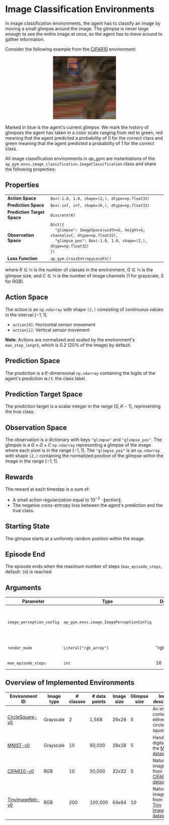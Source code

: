 # Image Classification Environments

In image classification environments, the agent has to classify an image by moving a small glimpse around the image.
The glimpse is never large enough to see the entire image at once, so the agent has to move around to gather
information.

Consider the following example from the [CIFAR10](CIFAR10) environment:
<p align="center"><img src="img/CIFAR10-v0.gif" alt="CIFAR10-v0" width="200px"/></p>

Marked in blue is the agent's current glimpse.
We mark the history of glimpses the agent has taken in a color scale ranging from red to green, red meaning that the agent predicted a probability of 0 for the correct class and green meaning that the agent predicted a probability of 1 for the correct class.

All image classification environments in _ap_gym_ are instantiations of the `ap_gym.envs.image_classification.ImageClassification` class and share the following properties:

## Properties
<table>
    <tr>
        <td><strong>Action Space</strong></td>
        <td><code>Box(-1.0, 1.0, shape=(2,), dtype=np.float32)</code></td>
    </tr>
    <tr>
        <td><strong>Prediction Space</strong></td>
        <td><code>Box(-inf, inf, shape=(K,), dtype=np.float32)</code></td>
    </tr>
    <tr>
        <td><strong>Prediction Target Space</strong></td>
        <td><code>Discrete(K)</code></td>
    </tr>
    <tr>
        <td><strong>Observation Space</strong></td>
        <td>
            <code>Dict({</code><br>
            <code>&nbsp;&nbsp;"glimpse": ImageSpace(width=G, height=G, channels=C, dtype=np.float32),</code><br>
            <code>&nbsp;&nbsp;"glimpse_pos": Box(-1.0, 1.0, shape=(2,), dtype=np.float32)</code><br>
            <code>})</code>
        </td>
    </tr>
    <tr>
        <td><strong>Loss Function</strong></td>
        <td>
            <code>ap_gym.CrossEntropyLossFn()</code>
        </td>
    </tr>
</table>


where $K \in \mathbb{N}$ is the number of classes in the environment, $G \in \mathbb{N}$ is the glimpse size,
and $C \in \mathbb{N}$ is the number of image channels (1 for grayscale, 3 for RGB).

## Action Space

The action is an `np.ndarray` with shape `(2,)` consisting of continuous values in the interval $[-1, 1]$.

- `action[0]`: Horizontal sensor movement
- `action[1]`: Vertical sensor movement

**Note**: Actions are normalized and scaled by the environment's `max_step_length`, which is 0.2 (20% of the image) by
default.

## Prediction Space

The prediction is a $K$-dimensional `np.ndarray` containing the logits of the agent's prediction w.r.t. the class label.

## Prediction Target Space
The prediction target is a scalar integer in the range $[0, K - 1]$, representing the true class.

## Observation Space

The observation is a dictionary with keys `"glimpse"` and `"glimpse_pos"`.
The glimpse is a $G \times G \times C$ `np.ndarray` representing a glimpse of the image where each pixel is in the
range $[-1, 1]$.
The `"glimpse_pos"` is an `np.ndarray` with shape `(2,)` containing the normalized position of the glimpse within the
image in the range $[-1, 1]$.

## Rewards

The reward at each timestep is a sum of:

- A small action regularization equal to $10^{-3} \cdot{} \lVert action\rVert$.
- The negative cross-entropy loss between the agent's prediction and the true class.

## Starting State

The glimpse starts at a uniformly random position within the image.

## Episode End

The episode ends when the maximum number of steps (`max_episode_steps`, default: `16`) is reached.

## Arguments

| Parameter                 | Type                                 | Default | Description                                                                                                                          |
|---------------------------|--------------------------------------|----|--------------------------------------------------------------------------------------------------------------------------------------|
| `image_perception_config` | `ap_gym.envs.image.ImagePerceptionConfig` |    | Configuration of the image perception environment. See the [ImagePerceptionConfig documentation](ImagePerceptionConfig) for details. |
| `render_mode`             | `Literal["rgb_array"]`           | "rgb_array" | Rendering mode. Just "rgb_array" is supported currently.                                                                             |
| `max_episode_steps`       | `int`                            | 16 | Maximum steps per episode.                                                                                                           |


## Overview of Implemented Environments

| Environment ID                  | Image type | # classes | # data points | Image size | Glimpse size | Image description                                                                                       |
|---------------------------------|------------|-----------|---------------|------------|--------------|---------------------------------------------------------------------------------------------------------|
| [CircleSquare-v0](CircleSquare) | Grayscale  | 2         | 1,568         | 28x28      | 5            | An image containing either a circle or square.                                                          |
| [MNIST-v0](MNIST)               | Grayscale  | 10        | 60,000        | 28x28      | 5            | Handwritten digits from the [MNIST dataset](http://yann.lecun.com/exdb/mnist/).                         |
| [CIFAR10-v0](CIFAR10)           | RGB        | 10        | 50,000        | 32x32      | 5            | Natural images from the [CIFAR10 dataset](https://www.cs.toronto.edu/~kriz/cifar.html).                 |
| [TinyImageNet-v0](TinyImageNet) | RGB        | 200       | 100,000       | 64x64      | 10           | Natural images from the [Tiny ImageNet dataset](https://huggingface.co/datasets/zh-plus/tiny-imagenet). |